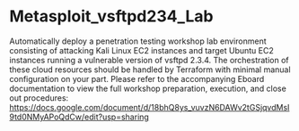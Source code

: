 # Metasploit_vsftpd234_Lab
Automatically deploy a penetration testing workshop lab environment consisting of attacking Kali Linux EC2 instances and target Ubuntu EC2 instances running a vulnerable version of vsftpd 2.3.4. The orchestration of these cloud resources should be handled by Terraform with minimal manual configuration on your part. Please refer to the accompanying Eboard documentation to view the full workshop preparation, execution, and close out procedures: https://docs.google.com/document/d/18bhQ8ys_vuvzN6DAWv2tGSjqvdMsI9td0NMyAPoQdCw/edit?usp=sharing

